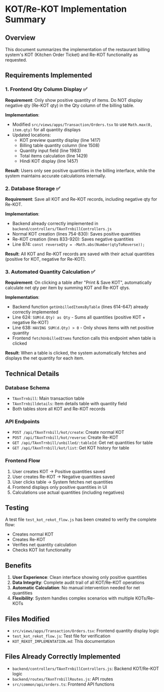 # KOT/Re-KOT Implementation Summary

## Overview
This document summarizes the implementation of the restaurant billing system's KOT (Kitchen Order Ticket) and Re-KOT functionality as requested.

## Requirements Implemented

### 1. Frontend Qty Column Display ✅
**Requirement**: Only show positive quantity of items. Do NOT display negative qty (Re-KOT qty) in the Qty column of the billing table.

**Implementation**:
- Modified `src/views/apps/Transaction/Orders.tsx` to use `Math.max(0, item.qty)` for all quantity displays
- Updated locations:
  - KOT preview quantity display (line 1417)
  - Billing table quantity column (line 1508)
  - Quantity input field (line 1983)
  - Total items calculation (line 1429)
  - Hindi KOT display (line 1457)

**Result**: Users only see positive quantities in the billing interface, while the system maintains accurate calculations internally.

### 2. Database Storage ✅
**Requirement**: Save all KOT and Re-KOT records, including negative qty for Re-KOT.

**Implementation**:
- Backend already correctly implemented in `backend/controllers/TAxnTrnbillControllers.js`
- Normal KOT creation (lines 754-830): Saves positive quantities
- Re-KOT creation (lines 833-920): Saves negative quantities
- Line 874: `const reverseQty = -Math.abs(Number(qtyToReverse));`

**Result**: All KOT and Re-KOT records are saved with their actual quantities (positive for KOT, negative for Re-KOT).

### 3. Automated Quantity Calculation ✅
**Requirement**: On clicking a table after "Print & Save KOT", automatically calculate net qty per item by summing KOT and Re-KOT qtys.

**Implementation**:
- Backend function `getUnbilledItemsByTable` (lines 614-647) already correctly implemented
- Line 624: `SUM(d.Qty) as Qty` - Sums all quantities (positive KOT + negative Re-KOT)
- Line 638: `HAVING SUM(d.Qty) > 0` - Only shows items with net positive quantity
- Frontend `fetchUnbilledItems` function calls this endpoint when table is clicked

**Result**: When a table is clicked, the system automatically fetches and displays the net quantity for each item.

## Technical Details

### Database Schema
- `TAxnTrnbill`: Main transaction table
- `TAxnTrnbilldetails`: Item details table with quantity field
- Both tables store all KOT and Re-KOT records

### API Endpoints
- `POST /api/TAxnTrnbill/kot/create`: Create normal KOT
- `POST /api/TAxnTrnbill/kot/reverse`: Create Re-KOT
- `GET /api/TAxnTrnbill/unbilled/:tableId`: Get net quantities for table
- `GET /api/TAxnTrnbill/kot/list`: Get KOT history for table

### Frontend Flow
1. User creates KOT → Positive quantities saved
2. User creates Re-KOT → Negative quantities saved
3. User clicks table → System fetches net quantities
4. Frontend displays only positive quantities in UI
5. Calculations use actual quantities (including negatives)

## Testing
A test file `test_kot_rekot_flow.js` has been created to verify the complete flow:
- Creates normal KOT
- Creates Re-KOT
- Verifies net quantity calculation
- Checks KOT list functionality

## Benefits
1. **User Experience**: Clean interface showing only positive quantities
2. **Data Integrity**: Complete audit trail of all KOT/Re-KOT operations
3. **Automatic Calculation**: No manual intervention needed for net quantities
4. **Flexibility**: System handles complex scenarios with multiple KOTs/Re-KOTs

## Files Modified
- `src/views/apps/Transaction/Orders.tsx`: Frontend quantity display logic
- `test_kot_rekot_flow.js`: Test file for verification
- `KOT_REKOT_IMPLEMENTATION.md`: This documentation

## Files Already Correctly Implemented
- `backend/controllers/TAxnTrnbillControllers.js`: Backend KOT/Re-KOT logic
- `backend/routes/TAxnTrnbillRoutes.js`: API routes
- `src/common/api/orders.ts`: Frontend API functions
